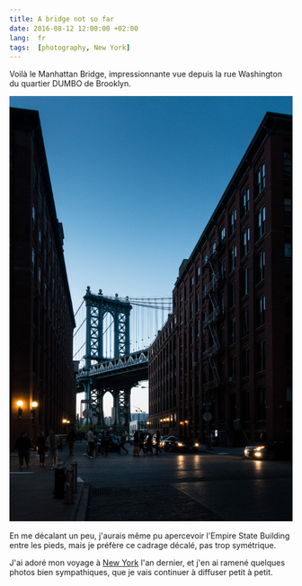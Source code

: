 ```yaml
---
title: A bridge not so far
date: 2016-08-12 12:00:00 +02:00
lang:  fr
tags:  [photography, New York]
---
```


Voilà le Manhattan Bridge, impressionnante vue depuis la rue Washington du quartier DUMBO de Brooklyn.

![](a-bridge-not-so-far.jpg "A bridge not so far")

En me décalant un peu, j'aurais même pu apercevoir l'Empire State Building entre les pieds, mais je préfère ce cadrage décalé, pas trop symétrique.

J'ai adoré mon voyage à [New York](/tags/new-york/) l'an dernier, et j'en ai ramené quelques photos bien sympathiques, que je vais continuer à diffuser petit à petit.
